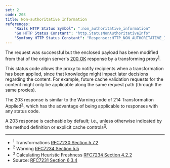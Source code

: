 ```yaml
---
set: 2
code: 203
title: Non-authoritative Information
references:
    "Rails HTTP Status Symbol": ":non_authoritative_information"
    "Go HTTP Status Constant": "http.StatusNonAuthoritativeInfo"
    "Symfony HTTP Status Constant": "Response::HTTP_NON_AUTHORITATIVE_INFORMATION"
---
```


The request was successful but the enclosed payload has been modified from that of the origin server's [200 OK](/200) response by a transforming proxy<sup>[1](#ref-1)</sup>.

This status code allows the proxy to notify recipients when a transformation has been applied, since that knowledge might impact later decisions regarding the content. For example, future cache validation requests for the content might only be applicable along the same request path (through the same proxies).

The 203 response is similar to the Warning code of 214 Transformation Applied<sup>[2](#ref-2)</sup>, which has the advantage of being applicable to responses with any status code.

A 203 response is cacheable by default; i.e., unless otherwise indicated by the method definition or explicit cache controls<sup>[3](#ref-3)</sup>.

---

* <span id="ref-1"><sup>1</sup> Transformations
[RFC7230 Section 5.7.2][2]</span>
* <span id="ref-2"><sup>2</sup> Warning [RFC7234 Section 5.5][3]</span>
* <span id="ref-3"><sup>3</sup> Calculating Heuristic Freshness
[RFC7234 Section 4.2.2][4]</span>
* Source: [RFC7231 Section 6.3.4][1]

[1]: <http://tools.ietf.org/html/rfc7231#section-6.3.4>
[2]: <http://tools.ietf.org/html/rfc7230#section-5.7.2>
[3]: <http://tools.ietf.org/html/rfc7234#section-5.5>
[4]: <http://tools.ietf.org/html/rfc7234#section-4.2.2>

